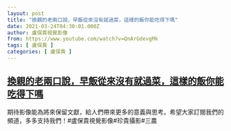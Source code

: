 ```yaml
---
layout: post
title: "換親的老兩口說，早飯從來沒有就過菜，這樣的飯你能吃得下嗎"
date: 2021-03-24T04:30:01.000Z
author: 盧保貴視覺影像
from: https://www.youtube.com/watch?v=QnArGdevgMk
tags: [ 盧保貴 ]
categories: [ 盧保貴 ]
---
```

<!--1616560201000-->
[換親的老兩口說，早飯從來沒有就過菜，這樣的飯你能吃得下嗎](https://www.youtube.com/watch?v=QnArGdevgMk)
------

<div>
期待影像能為將來保留文獻，給人們帶來更多的意義與思考。希望大家訂閱我們的頻道，多多支持我們！#盧保貴視覺影像#珍貴攝影#三農
</div>
